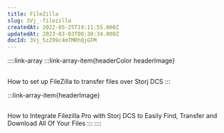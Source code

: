 ```yaml
---
title: FileZilla
slug: 3Vj_-filezilla
createdAt: 2022-05-25T19:11:55.000Z
updatedAt: 2023-03-03T08:30:34.000Z
docId: 3Vj_5zZ99c4mTMRhQjGFM
---
```


::::link-array
:::link-array-item{headerColor headerImage}
## [](docId\:OkJongWeLGhPy4KKz34W4)&#x20;

How to set up FileZilla to  transfer files over Storj DCS
:::

:::link-array-item{headerImage}
## [](docId\:APk9353kCNcg5PKRPQ06u)&#x20;

How to Integrate Filezilla Pro with Storj DCS to Easily Find, Transfer and  Download All Of Your Files
:::
::::


